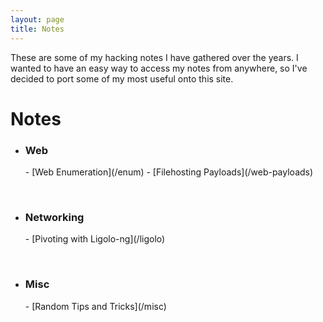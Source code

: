 ```yaml
---
layout: page
title: Notes
---
```


These are some of my hacking notes I have gathered over the years. I wanted to have an easy way to access my notes from anywhere, so I've decided to port some of my most useful onto this site.


<h1> Notes </h1>


- <h3>Web</h3>
    - [Web Enumeration](/enum) 
    - [Filehosting Payloads](/web-payloads)
<br>

- <h3>Networking</h3>
    - [Pivoting with Ligolo-ng](/ligolo)
<br>

- <h3>Misc</h3>
    - [Random Tips and Tricks](/misc)
<br>